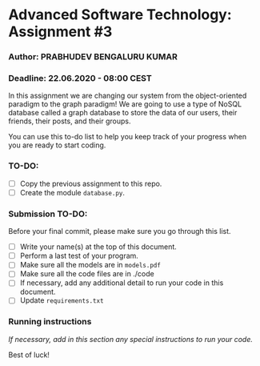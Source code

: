 # Advanced Software Technology: Assignment \#3
### Author: PRABHUDEV BENGALURU KUMAR

### Deadline: 22.06.2020 - 08:00 CEST

In this assignment we are changing our system from the object-oriented paradigm to the graph paradigm! We are going to use a type of NoSQL database called a graph database to store the data of our users, their friends, their posts, and their groups.

You can use this to-do list to help you keep track of your progress when you are ready to start coding.

### TO-DO:
- [ ] Copy the previous assignment to this repo.
- [ ] Create the module `database.py`.

### Submission TO-DO:
Before your final commit, please make sure you go through this list.
- [ ] Write your name(s) at the top of this document.
- [ ] Perform a last test of your program.
- [ ] Make sure all the models are in `models.pdf`
- [ ] Make sure all the code files are in ./code
- [ ] If necessary, add any additional detail to run your code in this document.
- [ ] Update `requirements.txt`

### Running instructions

_If necessary, add in this section any special instructions to run your code._

Best of luck!
